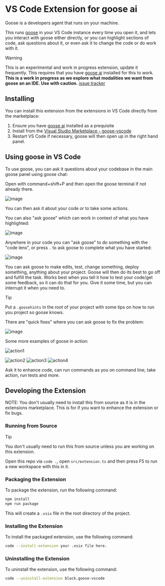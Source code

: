 # VS Code Extension for goose ai

Goose is a developers agent that runs on your machine. 

This runs <a href="https://github.com/square/goose">goose</a> in your VS Code instance every time you open it, and lets you interact with goose either directly, or you can highlight sections of code, ask questions about it, or even ask it to change the code or do work with it.

> [!WARNING]
> This is an experimental and work in progress extension, update it frequently.
> This requires that you have <a href="https://github.com/square/goose">goose ai</a> installed for this to work. 
> **This is a work in progress as we explore what modalities we want from goose an an IDE. Use with caution.**
> [issue tracker](https://github.com/square/goose-vscode/issues)

## Installing 

You can install this extension from the extensions in VS Code directly from the marketplace: 

1. Ensure you have [goose ai](https://github.com/square/goose) installed as a prequisite
2. Install from the [Visual Studio Marketplace - goose-vscode](https://marketplace.visualstudio.com/items?itemName=michaelneale.goose-vscode)
3. Restart VS Code if necessary, goose will then open up in the right hand panel. 

## Using goose in VS Code

To use goose, you can ask it questions about your codebase in the main goose panel using goose chat: 

Open with command+shift+P and then open the goose terminal if not already there.

![image](https://github.com/user-attachments/assets/0e3f7ed5-9c2c-474b-aa8c-98ceb7dc9229)

You can then ask it about your code or to take some actions. 

You can also "ask goose" which can work in context of what you have highlighted: 

![image](https://github.com/user-attachments/assets/8c6e3309-3458-4332-88f8-b909219f358b)


Anywhere in your code you can "ask goose" to do something with the "code lens", or press `.` to ask goose to complete what you have started: 

![image](https://github.com/user-attachments/assets/0bf6fbc2-e8b6-42ff-9567-be168b20faa1)

You can ask goose to make edits, test, change something, deploy something, anything about your project. Goose will then do its best
to go off and fulfill the task. Works best when you tell it how to test your code/get some feedback, so it can do that for you. 
Give it some time, but you can interrupt it when you need to.

> [!TIP]
> Put a `.goosehints` in the root of your project with some tips on how to run you project so goose knows. 

There are "quick fixes" where you can ask goose to fix the problem: 

![image](https://github.com/user-attachments/assets/25c87890-2f3c-4c04-a8a0-3e9e073c7b07)


Some more examples of goose in action:

![action1](https://github.com/user-attachments/assets/7cecc165-72c3-4936-977e-f7b9cf2c3906)

![action2](https://github.com/user-attachments/assets/2425f54d-c88b-4ef0-b00e-1ceac9a8dcd5)
![action3](https://github.com/user-attachments/assets/e35296d8-aaf7-43e1-915c-6fb86ed05cb9)
![action4](https://github.com/user-attachments/assets/c6f00750-0f28-4683-84a1-765740c72fba)

Ask it to enhance code, can run commands as you on command line, take action, run tests and more.


## Developing the Extension

NOTE: You don't usually need to install this from source as it is in the extensions marketplace.
This is for if you want to enhance the extension or fix bugs.

### Running from Source

> [!TIP]
> You don't usually need to run this from source unless you are working on this extension.

Open this repo via `code .`, open `src/extension.ts` and then press F5 to run a new workspace with this in it. 

### Packaging the Extension

To package the extension, run the following command:

```sh
npm install 
npm run package
```

This will create a `.vsix` file in the root directory of the project.

### Installing the Extension

To install the packaged extension, use the following command:

```sh
code --install-extension your .vsix file here.
```

### Uninstalling the Extension

To uninstall the extension, use the following command:

```sh
code --uninstall-extension block.goose-vscode
```
